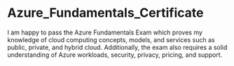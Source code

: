# Azure_Fundamentals_Certificate

I am happy to pass the Azure Fundamentals Exam which proves my knowledge of cloud computing concepts, models, and services such as public, private, and hybrid cloud.
Additionally, the exam also requires a solid understanding of Azure workloads, security, privacy, pricing, and support.

